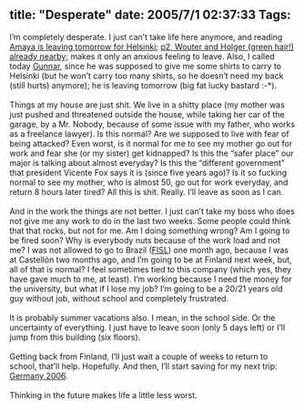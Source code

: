 title: "Desperate"
date: 2005/7/1 02:37:33
Tags: 
---
I&#8217;m completely desperate. I just can&#8217;t take life here anymore, and reading <a target="_blank" href="http://www.livejournal.com/users/amayita/52618.html">Amaya is leaving tomorrow for Helsinki</a>; <a target="_blank" href="http://www.grep.be/blog/2005/06/30#arrived">p2, Wouter and Holger (green hair!) already nearby</a>; makes it only an anxious feeling to leave. Also, I called today <a target="_blank" href="http://www.gwolf.org">Gunnar</a>,
since he was supposed to give me some shirts to carry to Helsinki (but
he won&#8217;t carry too many shirts, so he doesn&#8217;t need my back (still
hurts) anymore); he is leaving tomorrow (big fat lucky bastard :-*).<br/><br/>
Things at my house are just shit. We live in a shitty place (my mother
was just pushed and threatened outside the house, while taking her car
of the garage, by a Mr. Nobody, because of some issue with my father,
who works as a freelance lawyer). Is this normal? Are we supposed to
live with fear of being attacked? Even worst, is it normal for me to
see my mother go out for work and fear she (or my sister) get
kidnapped? Is this the &#8220;safer place&#8221; our major is talking about almost
everyday? Is this the &#8220;different government&#8221; that president Vicente Fox
says it is (since five years ago)? Is it so fucking normal to see my
mother, who is almost 50, go out for work everyday, and return 8 hours
later tired? All this is shit. Really. I&#8217;ll leave as soon as I can.<br/><br/>
And in the work the things are not better. I just can&#8217;t take my boss
who does not give me any work to do in the last two weeks. Some people
could think that that rocks, but not for me. Am I doing something
wrong? Am I going to be fired soon? Why is everybody nuts because of
the work load and not me? I was not allowed to go to Brazil (<a target="_blank" href="http://fisl.softwarelivre.org">FISL</a>)
one month ago, because I was at Castellón two months ago, and I&#8217;m going
to be at Finland next week, but, all of that is normal? I feel
sometimes tied to this company (which yes, they have gave much to me,
at least). I&#8217;m working because I need the money for the university, but
what if I lose my job? I&#8217;m going to be a 20/21 years old guy without
job, without school and completely frustrated.<br/><br/>
It is probably summer vacations also. I mean, in the school side. Or
the uncertainty of everything. I just have to leave soon (only 5 days
left) or I&#8217;ll jump from this building (six floors).<br/><br/>
Getting back from Finland, I&#8217;ll just wait a couple of weeks to return
to school, that&#8217;ll help. Hopefully. And then, I&#8217;ll start saving for my
next trip: <a target="_self" href="http://fifaworldcup.yahoo.com/06/en/">Germany 2006</a>. <br/><br/>
Thinking in the future makes life a little less worst.<br/><br/><br/><br/>
